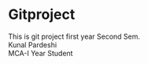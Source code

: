 # Gitproject
This is git project first year 
Second Sem.
<br>
Kunal Pardeshi 
<br>
MCA-I  Year Student
